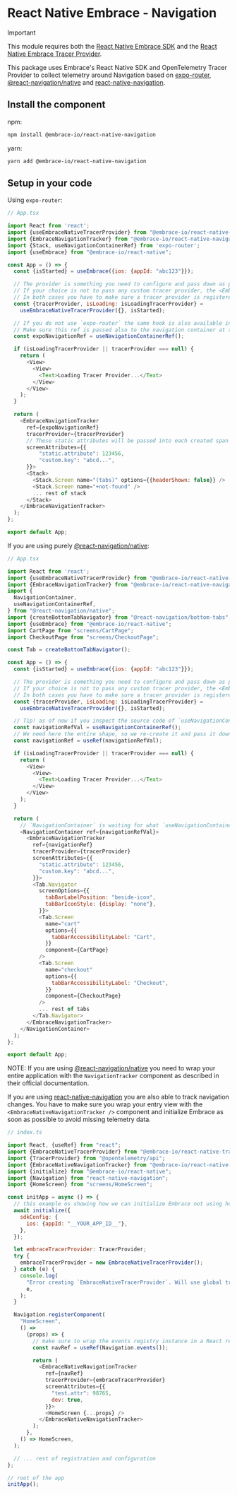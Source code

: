# React Native Embrace - Navigation

> [!IMPORTANT]
>
> This module requires both the [React Native Embrace SDK](https://www.npmjs.com/package/@embrace-io/react-native) and
> the [React Native Embrace Tracer Provider](https://www.npmjs.com/package/@embrace-io/react-native-tracer-provider).

This package uses Embrace's React Native SDK and OpenTelemetry Tracer Provider to collect telemetry around Navigation based on [expo-router](https://github.com/expo/expo/tree/main/packages/expo-router), [@react-navigation/native](https://github.com/react-navigation/react-navigation) and [react-native-navigation](https://wix.github.io/react-native-navigation/).

## Install the component

npm:

```sh
npm install @embrace-io/react-native-navigation
```

yarn:

```sh
yarn add @embrace-io/react-native-navigation
```

## Setup in your code

Using `expo-router`:

```javascript
// App.tsx

import React from 'react';
import {useEmbraceNativeTracerProvider} from "@embrace-io/react-native-tracer-provider";
import {EmbraceNavigationTracker} from "@embrace-io/react-native-navigation";
import {Stack, useNavigationContainerRef} from 'expo-router';
import {useEmbrace} from "@embrace-io/react-native";

const App = () => {
  const {isStarted} = useEmbrace({ios: {appId: "abc123"}});

  // The provider is something you need to configure and pass down as prop into the `EmbraceNavigationTracker` component 
  // If your choice is not to pass any custom tracer provider, the <EmbraceNavigationTracker /> component will use the global one.
  // In both cases you have to make sure a tracer provider is registered BEFORE you attempt to record the first span.
  const {tracerProvider, isLoading: isLoadingTracerProvider} =
    useEmbraceNativeTracerProvider({}, isStarted);

  // If you do not use `expo-router` the same hook is also available in `@react-navigation/native` since `expo-router` is built on top of it
  // Make sure this ref is passed also to the navigation container at the root of your app (if not, the ref would be empty and you will get a console.warn message instead).
  const expoNavigationRef = useNavigationContainerRef();

  if (isLoadingTracerProvider || tracerProvider === null) {
    return (
      <View>
        <View>
          <Text>Loading Tracer Provider...</Text>
        </View>
      </View>
    );
  }

  return (
    <EmbraceNavigationTracker
      ref={expoNavigationRef}
      tracerProvider={tracerProvider}
      // These static attributes will be passed into each created span
      screenAttributes={{
          "static.attribute": 123456,
          "custom.key": "abcd...",
      }}>
      <Stack>
        <Stack.Screen name="(tabs)" options={{headerShown: false}} />
        <Stack.Screen name="+not-found" />
        ... rest of stack
      </Stack>
    </EmbraceNavigationTracker>
  );
};

export default App;
```

If you are using purely [@react-navigation/native](https://github.com/react-navigation/react-navigation):

```javascript
// App.tsx

import React from 'react';
import {useEmbraceNativeTracerProvider} from "@embrace-io/react-native-tracer-provider";
import {EmbraceNavigationTracker} from "@embrace-io/react-native-navigation";
import {
  NavigationContainer,
  useNavigationContainerRef,
} from "@react-navigation/native";
import {createBottomTabNavigator} from "@react-navigation/bottom-tabs";
import {useEmbrace} from "@embrace-io/react-native";
import CartPage from "screens/CartPage";
import CheckoutPage from "screens/CheckoutPage";

const Tab = createBottomTabNavigator();

const App = () => {
  const {isStarted} = useEmbrace({ios: {appId: "abc123"}});

  // The provider is something you need to configure and pass down as prop into the `EmbraceNavigationTracker` component 
  // If your choice is not to pass any custom tracer provider, the <EmbraceNavigationTracker /> component will use the global one.
  // In both cases you have to make sure a tracer provider is registered BEFORE you attempt to record the first span.
  const {tracerProvider, isLoading: isLoadingTracerProvider} =
    useEmbraceNativeTracerProvider({}, isStarted);

  // Tip! as of now if you inspect the source code of `useNavigationContainerRef` from `@react-navigation/native` you will see that it returns `navigation.current` instead of the entire shape of a reference
  const navigationRefVal = useNavigationContainerRef();
  // We need here the entire shape, so we re-create it and pass it down into the `ref` prop for the `EmbraceNavigationTracker` component.
  const navigationRef = useRef(navigationRefVal);

  if (isLoadingTracerProvider || tracerProvider === null) {
    return (
      <View>
        <View>
          <Text>Loading Tracer Provider...</Text>
        </View>
      </View>
    );
  }

  return (
    // `NavigationContainer` is waiting for what `useNavigationContainerRef` is returning (both exported from `@react-navigation/native`)
    <NavigationContainer ref={navigationRefVal}>
      <EmbraceNavigationTracker
        ref={navigationRef}
        tracerProvider={tracerProvider}
        screenAttributes={{
          "static.attribute": 123456,
          "custom.key": "abcd...",
        }}>
        <Tab.Navigator
          screenOptions={{
            tabBarLabelPosition: "beside-icon",
            tabBarIconStyle: {display: "none"},
          }}>
          <Tab.Screen
            name="cart"
            options={{
              tabBarAccessibilityLabel: "Cart",
            }}
            component={CartPage}
          />
          <Tab.Screen
            name="checkout"
            options={{
              tabBarAccessibilityLabel: "Checkout",
            }}
            component={CheckoutPage}
          />
          ... rest of tabs
        </Tab.Navigator>
      </EmbraceNavigationTracker>
    </NavigationContainer>
  );
};

export default App;
```

NOTE: If you are using [@react-navigation/native](https://github.com/react-navigation/react-navigation) you need to wrap your entire application with the `NavigationTracker` component as described in their official documentation.

If you are using [react-native-navigation](https://wix.github.io/react-native-navigation/) you are also able to track navigation changes.
You have to make sure you wrap your entry view with the `<EmbraceNativeNavigationTracker />` component and initialize Embrace as soon as possible to avoid missing telemetry data.

```javascript
// index.ts

import React, {useRef} from "react";
import {EmbraceNativeTracerProvider} from "@embrace-io/react-native-tracer-provider";
import {TracerProvider} from "@opentelemetry/api";
import {EmbraceNativeNavigationTracker} from "@embrace-io/react-native-navigation";
import {initialize} from "@embrace-io/react-native";
import {Navigation} from "react-native-navigation";
import {HomeScreen} from "screens/HomeScreen";

const initApp = async () => {
  // this example os showing how we can initialize Embrace not using hooks
  await initialize({
    sdkConfig: {
      ios: {appId: "__YOUR_APP_ID__"},
    },
  });

  let embraceTracerProvider: TracerProvider;
  try {
    embraceTracerProvider = new EmbraceNativeTracerProvider();
  } catch (e) {
    console.log(
      "Error creating `EmbraceNativeTracerProvider`. Will use global tracer provider instead",
      e,
    );
  }

  Navigation.registerComponent(
    "HomeScreen",
    () =>
      (props) => {
        // make sure to wrap the events registry instance in a React ref
        const navRef = useRef(Navigation.events());

        return (
          <EmbraceNativeNavigationTracker
            ref={navRef}
            tracerProvider={embraceTracerProvider}
            screenAttributes={{
              "test.attr": 98765,
              dev: true,
            }}>
            <HomeScreen {...props} />
          </EmbraceNativeNavigationTracker>
        );
      },
    () => HomeScreen,
  );

  // ... rest of registration and configuration
};

// root of the app
initApp();
```